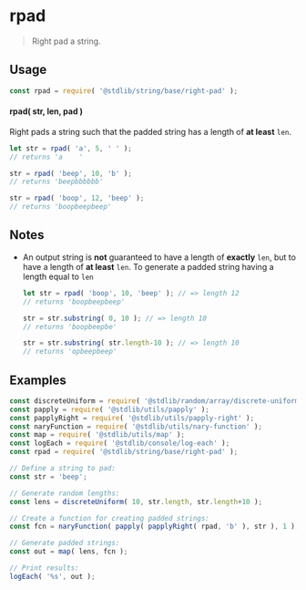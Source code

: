 <!--

@license Apache-2.0

Copyright (c) 2023 The Stdlib Authors.

Licensed under the Apache License, Version 2.0 (the "License");
you may not use this file except in compliance with the License.
You may obtain a copy of the License at

   http://www.apache.org/licenses/LICENSE-2.0

Unless required by applicable law or agreed to in writing, software
distributed under the License is distributed on an "AS IS" BASIS,
WITHOUT WARRANTIES OR CONDITIONS OF ANY KIND, either express or implied.
See the License for the specific language governing permissions and
limitations under the License.

-->

# rpad

> Right pad a string.

<section class="usage">

## Usage

```javascript
const rpad = require( '@stdlib/string/base/right-pad' );
```

#### rpad( str, len, pad )

Right pads a string such that the padded string has a length of **at least** `len`.

```javascript
let str = rpad( 'a', 5, ' ' );
// returns 'a    '

str = rpad( 'beep', 10, 'b' );
// returns 'beepbbbbbb'

str = rpad( 'boop', 12, 'beep' );
// returns 'boopbeepbeep'
```

</section>

<!-- /.usage -->

<section class="notes">

## Notes

-   An output string is **not** guaranteed to have a length of **exactly** `len`, but to have a length of **at least** `len`. To generate a padded string having a length equal to `len`

    ```javascript
    let str = rpad( 'boop', 10, 'beep' ); // => length 12
    // returns 'boopbeepbeep'

    str = str.substring( 0, 10 ); // => length 10
    // returns 'boopbeepbe'

    str = str.substring( str.length-10 ); // => length 10
    // returns 'opbeepbeep'
    ```

</section>

<!-- /.notes -->

<section class="examples">

## Examples

<!-- eslint no-undef: "error" -->

```javascript
const discreteUniform = require( '@stdlib/random/array/discrete-uniform' );
const papply = require( '@stdlib/utils/papply' );
const papplyRight = require( '@stdlib/utils/papply-right' );
const naryFunction = require( '@stdlib/utils/nary-function' );
const map = require( '@stdlib/utils/map' );
const logEach = require( '@stdlib/console/log-each' );
const rpad = require( '@stdlib/string/base/right-pad' );

// Define a string to pad:
const str = 'beep';

// Generate random lengths:
const lens = discreteUniform( 10, str.length, str.length+10 );

// Create a function for creating padded strings:
const fcn = naryFunction( papply( papplyRight( rpad, 'b' ), str ), 1 );

// Generate padded strings:
const out = map( lens, fcn );

// Print results:
logEach( '%s', out );
```

</section>

<!-- /.examples -->

<!-- Section for related `stdlib` packages. Do not manually edit this section, as it is automatically populated. -->

<section class="related">

</section>

<!-- /.related -->

<!-- Section for all links. Make sure to keep an empty line after the `section` element and another before the `/section` close. -->

<section class="links">

</section>

<!-- /.links -->
